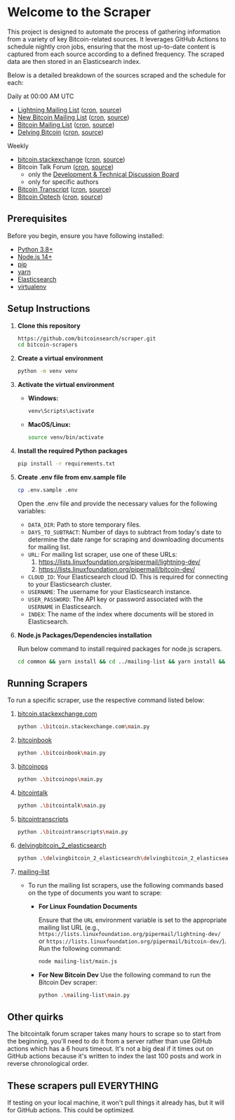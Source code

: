 # Welcome to the Scraper

This project is designed to automate the process of gathering information from a variety of key Bitcoin-related sources.
It leverages GitHub Actions to schedule nightly cron jobs, ensuring that the most up-to-date content is captured from
each source according to a defined frequency.
The scraped data are then stored in an Elasticsearch index.

Below is a detailed breakdown of the sources scraped and the schedule for each:

Daily at 00:00 AM UTC

- [Lightning Mailing List](https://lists.linuxfoundation.org/pipermail/lightning-dev/) ([cron](.github/workflows/mailing-list-lightning.yml), [source](mailing-list))
- [New Bitcoin Mailing List](https://gnusha.org/pi/bitcoindev/) ([cron](.github/workflows/mailing-list-bitcoin-new.yml), [source](mailing-list/main.py))
- [Bitcoin Mailing List](https://lists.linuxfoundation.org/pipermail/bitcoin-dev/) ([cron](.github/workflows/mailing-list-bitcoin.yml), [source](mailing-list))
- [Delving Bitcoin](https://delvingbitcoin.org/) ([cron](.github/workflows/delving-bitcoin.yml), [source](delvingbitcoin_2_elasticsearch))

Weekly

- [bitcoin.stackexchange](https://bitcoin.stackexchange.com/) ([cron](.github/workflows/stackexchange.yml), [source](bitcoin.stackexchange.com))
- Bitcoin Talk Forum ([cron](.github/workflows/bitcointalk.yml), [source](bitcointalk))
    - only the [Development & Technical Discussion Board](https://bitcointalk.org/index.php?board=6.0)
    - only for specific authors
- [Bitcoin Transcript](https://btctranscripts.com/) ([cron](.github/workflows/bitcointranscripts.yml), [source](bitcointranscripts))
- [Bitcoin Optech](https://bitcoinops.org/) ([cron](.github/workflows/bitcoinops.yml), [source](bitcoinops))

## Prerequisites

Before you begin, ensure you have following installed:

- [Python 3.8+](https://www.python.org/downloads/)
- [Node.js 14+](https://nodejs.org/)
- [pip](https://pip.pypa.io/en/stable/)
- [yarn](https://classic.yarnpkg.com/en/docs/install/)
- [Elasticsearch](https://www.elastic.co/downloads/elasticsearch)
- [virtualenv](https://virtualenv.pypa.io/en/latest/)

## Setup Instructions

1. **Clone this repository**
    ```bash
    https://github.com/bitcoinsearch/scraper.git
   cd bitcoin-scrapers
   ```

2. **Create a virtual environment**
    ```bash
   python -m venv venv
   ```
3. **Activate the virtual environment**
    - **Windows:**
      ```bash
      venv\Scripts\activate
      ```
    - **MacOS/Linux:**
      ```bash
      source venv/bin/activate
      ```
4. **Install the required Python packages**
    ```bash
   pip install -r requirements.txt
   ```
5. **Create .env file from env.sample file**
    ```bash
    cp .env.sample .env
    ```
   Open the .env file and provide the necessary values for the following variables:
    - `DATA_DIR`: Path to store temporary files.
    - `DAYS_TO_SUBTRACT`: Number of days to subtract from today's date to determine the date range for scraping and downloading documents for mailing list.
    - `URL`: For mailing list scraper, use one of these URLs:
       1. https://lists.linuxfoundation.org/pipermail/lightning-dev/
       2. https://lists.linuxfoundation.org/pipermail/bitcoin-dev/  
    - `CLOUD_ID`: Your Elasticsearch cloud ID. This is required for connecting to your Elasticsearch cluster.
    - `USERNAME`: The username for your Elasticsearch instance.
    - `USER_PASSWORD`: The API key or password associated with the `USERNAME` in Elasticsearch.
    - `INDEX`: The name of the index where documents will be stored in Elasticsearch.


6. **Node.js Packages/Dependencies installation**

   Run below command to install required packages for node.js scrapers.
   ```bash
   cd common && yarn install && cd ../mailing-list && yarn install && cd ..   
   ```


## Running Scrapers
   To run a specific scraper, use the respective command listed below:
1. [bitcoin.stackexchange.com](bitcoin.stackexchange.com)
   ```bash
   python .\bitcoin.stackexchange.com\main.py
   ```
2. [bitcoinbook](bitcoinbook)
   ```bash
   python .\bitcoinbook\main.py
   ```
3. [bitcoinops](bitcoinops)
   ```bash
   python .\bitcoinops\main.py
   ```
4. [bitcointalk](bitcointalk)
   ```bash
   python .\bitcointalk\main.py
   ```
5. [bitcointranscripts](bitcointranscripts)
   ```bash
   python .\bitcointranscripts\main.py
   ```
6. [delvingbitcoin_2_elasticsearch](delvingbitcoin_2_elasticsearch)
   ```bash
   python .\delvingbitcoin_2_elasticsearch\delvingbitcoin_2_elasticsearch.py
   ```
7. [mailing-list](mailing-list)


   - To run the mailing list scrapers, use the following commands based on the type of documents you want to scrape:
     - **For Linux Foundation Documents**
       
         Ensure that the `URL` environment variable is set to the appropriate mailing list URL (e.g., `https://lists.linuxfoundation.org/pipermail/lightning-dev/` or `https://lists.linuxfoundation.org/pipermail/bitcoin-dev/`). 
         Run the following command:
         ```bash
        node mailing-list/main.js
         ``` 
     - **For New Bitcoin Dev** 
        Use the following command to run the Bitcoin Dev scraper:
        ```bash
        python .\mailing-list\main.py
        ```


## Other quirks

The bitcointalk forum scraper takes many hours to scrape so to start from the beginning, you'll need to do it from a server rather than use GitHub actions which has a 6 hours timeout. It's not a big deal if it times out on GitHub actions because it's written to index the last 100 posts and work in reverse chronological order.

## These scrapers pull EVERYTHING

If testing on your local machine, it won't pull things it already has, but it will for GitHub actions. This could be optimized.
